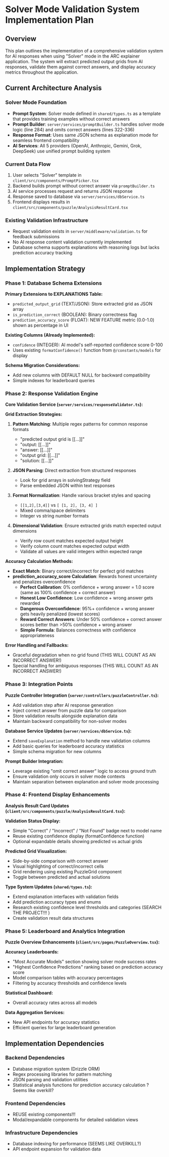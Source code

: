 # Solver Mode Validation System Implementation Plan

## Overview

This plan outlines the implementation of a comprehensive validation system for AI responses when using "Solver" mode in the ARC explainer application. The system will extract predicted output grids from AI responses, validate them against correct answers, and display accuracy metrics throughout the application.

## Current Architecture Analysis

### Solver Mode Foundation
- **Prompt System**: Solver mode defined in `shared/types.ts` as a template that provides training examples without correct answers
- **Prompt Builder**: `server/services/promptBuilder.ts` handles solver mode logic (line 284) and omits correct answers (lines 322-336)
- **Response Format**: Uses same JSON schema as explanation mode for seamless frontend compatibility
- **AI Services**: All 5 providers (OpenAI, Anthropic, Gemini, Grok, DeepSeek) use unified prompt building system

### Current Data Flow
1. User selects "Solver" template in `client/src/components/PromptPicker.tsx`
2. Backend builds prompt without correct answer via `promptBuilder.ts`
3. AI service processes request and returns JSON response
4. Response saved to database via `server/services/dbService.ts`
5. Frontend displays results in `client/src/components/puzzle/AnalysisResultCard.tsx`

### Existing Validation Infrastructure
- Request validation exists in `server/middleware/validation.ts` for feedback submissions
- No AI response content validation currently implemented
- Database schema supports explanations with reasoning logs but lacks prediction accuracy tracking

## Implementation Strategy

### Phase 1: Database Schema Extensions

**Primary Extensions to EXPLANATIONS Table:**
- `predicted_output_grid` (TEXT/JSON): Store extracted grid as JSON array
- `is_prediction_correct` (BOOLEAN): Binary correctness flag 
- `prediction_accuracy_score` (FLOAT): NEW FEATURE metric (0.0-1.0) shown as percentage in UI
  
**Existing Columns (Already Implemented):**
- `confidence` (INTEGER): AI model's self-reported confidence score 0-100
- Uses existing `formatConfidence()` function from `@/constants/models` for display

**Schema Migration Considerations:**
- Add new columns with DEFAULT NULL for backward compatibility
- Simple indexes for leaderboard queries

### Phase 2: Response Validation Engine

**Core Validation Service (`server/services/responseValidator.ts`):**

**Grid Extraction Strategies:**
1. **Pattern Matching**: Multiple regex patterns for common response formats
   - "predicted output grid is [[...]]"
   - "output: [[...]]" 
   - "answer: [[...]]"
   - "output grid: [[...]]"
   - "solution: [[...]]"

2. **JSON Parsing**: Direct extraction from structured responses
   - Look for grid arrays in solvingStrategy field
   - Parse embedded JSON within text responses

3. **Format Normalization**: Handle various bracket styles and spacing
   - `[[1,2],[3,4]]` vs `[ [1, 2], [3, 4] ]`
   - Mixed comma/space delimiters
   - Integer vs string number formats

4. **Dimensional Validation**: Ensure extracted grids match expected output dimensions
   - Verify row count matches expected output height
   - Verify column count matches expected output width
   - Validate all values are valid integers within expected range

**Accuracy Calculation Methods:**
- **Exact Match**: Binary correct/incorrect for perfect grid matches
- **prediction_accuracy_score Calculation**: Rewards honest uncertainty and penalizes overconfidence
  - **Perfect Calibration**: 0% confidence + wrong answer = 1.0 score (same as 100% confidence + correct answer)
  - **Honest Low Confidence**: Low confidence + wrong answer gets rewarded
  - **Dangerous Overconfidence**: 95%+ confidence + wrong answer gets heavily penalized (lowest scores)
  - **Reward Correct Answers**: Under 50% confidence + correct answer scores better than >50% confidence + wrong answer
  - **Simple Formula**: Balances correctness with confidence appropriateness

**Error Handling and Fallbacks:**
- Graceful degradation when no grid found (THIS WILL COUNT AS AN INCORRECT ANSWER!)
- Special handling for ambiguous responses (THIS WILL COUNT AS AN INCORRECT ANSWER!)

### Phase 3: Integration Points

**Puzzle Controller Integration (`server/controllers/puzzleController.ts`):**
- Add validation step after AI response generation
- Inject correct answer from puzzle data for comparison
- Store validation results alongside explanation data
- Maintain backward compatibility for non-solver modes

**Database Service Updates (`server/services/dbService.ts`):**
- Extend `saveExplanation` method to handle new validation columns
- Add basic queries for leaderboard accuracy statistics
- Simple schema migration for new columns

**Prompt Builder Integration:**
- Leverage existing "omit correct answer" logic to access ground truth
- Ensure validation only occurs in solver mode contexts
- Maintain separation between explanation and solver mode processing

### Phase 4: Frontend Display Enhancements

**Analysis Result Card Updates (`client/src/components/puzzle/AnalysisResultCard.tsx`):**

**Validation Status Display:**
- Simple "Correct" / "Incorrect" / "Not Found" badge next to model name
- Reuse existing confidence display (formatConfidence function)
- Optional expandable details showing predicted vs actual grids

**Predicted Grid Visualization:**
- Side-by-side comparison with correct answer
- Visual highlighting of correct/incorrect cells
- Grid rendering using existing PuzzleGrid component
- Toggle between predicted and actual solutions

**Type System Updates (`shared/types.ts`):**
- Extend explanation interfaces with validation fields
- Add prediction accuracy types and enums
- Research existing confidence level thresholds and categories  (SEARCH THE PROJECT!!!  )
- Create validation result data structures

### Phase 5: Leaderboard and Analytics Integration

**Puzzle Overview Enhancements (`client/src/pages/PuzzleOverview.tsx`):**

**Accuracy Leaderboards:**
- "Most Accurate Models" section showing solver mode success rates
- "Highest Confidence Predictions" ranking based on prediction accuracy score
- Model comparison tables with accuracy percentages
- Filtering by accuracy thresholds and confidence levels

**Statistical Dashboard:**
- Overall accuracy rates across all models

**Data Aggregation Services:**
- New API endpoints for accuracy statistics
- Efficient queries for large leaderboard generation


## Implementation Dependencies

### Backend Dependencies
- Database migration system (Drizzle ORM)
- Regex processing libraries for pattern matching
- JSON parsing and validation utilities
- Statistical analysis functions for prediction accuracy calculation ? Seems like overkill?

### Frontend Dependencies
- REUSE existing components!!!
- Modal/expandable components for detailed validation views

### Infrastructure Dependencies
- Database indexing for performance  (SEEMS LIKE OVERKILL?)
- API endpoint expansion for validation data

